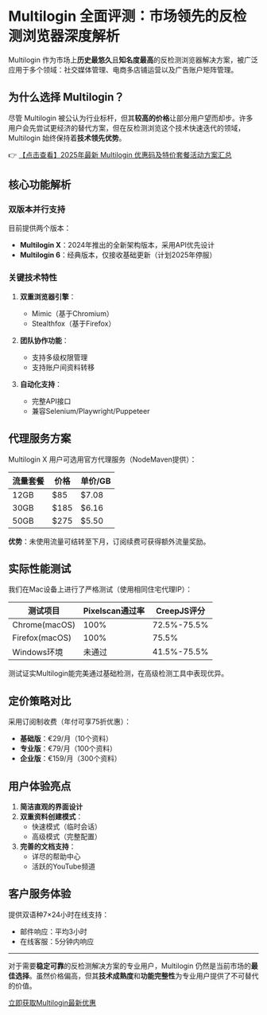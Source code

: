 # Multilogin 全面评测：市场领先的反检测浏览器深度解析

Multilogin 作为市场上**历史最悠久**且**知名度最高**的反检测浏览器解决方案，被广泛应用于多个领域：社交媒体管理、电商多店铺运营以及广告账户矩阵管理。

## 为什么选择 Multilogin？

尽管 Multilogin 被公认为行业标杆，但其**较高的价格**让部分用户望而却步。许多用户会先尝试更经济的替代方案，但在反检测浏览这个技术快速迭代的领域，Multilogin 始终保持着**技术领先优势**。

👉 [【点击查看】2025年最新 Multilogin 优惠码及特价套餐活动方案汇总](https://bit.ly/multIlogin)

## 核心功能解析

### 双版本并行支持
目前提供两个版本：
- **Multilogin X**：2024年推出的全新架构版本，采用API优先设计
- **Multilogin 6**：经典版本，仅接收基础更新（计划2025年停服）

### 关键技术特性
1. **双重浏览器引擎**：
   - Mimic（基于Chromium）
   - Stealthfox（基于Firefox）

2. **团队协作功能**：
   - 支持多级权限管理
   - 支持账户间资料转移

3. **自动化支持**：
   - 完整API接口
   - 兼容Selenium/Playwright/Puppeteer

## 代理服务方案

Multilogin X 用户可选用官方代理服务（NodeMaven提供）：

| 流量套餐 | 价格 | 单价/GB |
|---------|------|--------|
| 12GB   | $85  | $7.08  |
| 30GB   | $185 | $6.16  |
| 50GB   | $275 | $5.50  |

**优势**：未使用流量可结转至下月，订阅续费可获得额外流量奖励。

## 实际性能测试

我们在Mac设备上进行了严格测试（使用相同住宅代理IP）：

| 测试项目 | Pixelscan通过率 | CreepJS评分 |
|---------|----------------|------------|
| Chrome(macOS) | 100% | 72.5%-75.5% |
| Firefox(macOS) | 100% | 75.5% |
| Windows环境 | 未通过 | 41.5%-75.5% |

测试证实Multilogin能完美通过基础检测，在高级检测工具中表现优异。

## 定价策略对比

采用订阅制收费（年付可享75折优惠）：

- **基础版**：€29/月（10个资料）
- **专业版**：€79/月（100个资料）
- **企业版**：€159/月（300个资料）

## 用户体验亮点

1. **简洁直观的界面设计**
2. **双重资料创建模式**：
   - 快速模式（临时会话）
   - 高级模式（完整配置）
3. **完善的文档支持**：
   - 详尽的帮助中心
   - 活跃的YouTube频道

## 客户服务体验

提供双语种7×24小时在线支持：
- 邮件响应：平均3小时
- 在线客服：5分钟内响应

---

对于需要**稳定可靠**的反检测解决方案的专业用户，Multilogin 仍然是当前市场的**最佳选择**。虽然价格偏高，但其**技术成熟度**和**功能完整性**为专业用户提供了不可替代的价值。

[立即获取Multilogin最新优惠](https://bit.ly/multIlogin)